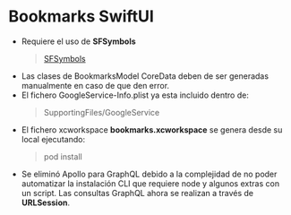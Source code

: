 # Bookmarks SwiftUI

- Requiere el uso de **SFSymbols**
  > [SFSymbols](https://developer.apple.com/sf-symbols/)
- Las clases de BookmarksModel CoreData deben de ser generadas manualmente en caso de que den error.
- El fichero GoogleService-Info.plist ya esta incluido dentro de:
  > SupportingFiles/GoogleService
- El fichero xcworkspace **bookmarks.xcworkspace** se genera desde su local ejecutando:
  >  pod install
- Se eliminó Apollo para GraphQL debido a la complejidad de no poder automatizar la instalación CLI que requiere node y algunos extras con un script. Las consultas GraphQL ahora se realizan a través de **URLSession**.
